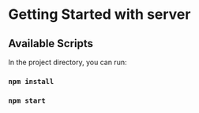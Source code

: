 # Getting Started with server

## Available Scripts

In the project directory, you can run:

### `npm install`

### `npm start`

